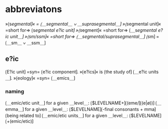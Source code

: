 # abbreviatons

»⟮s*egmental⟯« = ⟮＿segmental＿ ∨ ＿suprasegmental＿⟯
»⟮s*egmental unit⟯« =short for=> ⟮s*egmental e?ic unit⟯
»⟮s*egment⟯« =short for=> ⟮＿s*egmental e?ic unit＿⟯
»⟮sm/ssm⟯« =short for=> ⟮＿segmental/suprasegmental＿⟯
⟮s*m⟯ = ⟮＿sm＿ ∨ ＿ssm＿⟯

## e?ic

⟮E?ic unit⟯ =syn= ⟮e?ic component⟯.
»⟮e?ics⟯« is ⟮the study of⟯ ⟮＿e?ic units＿⟯.
»⟮eology⟯« =syn= ⟮＿emics＿⟯


### naming

⟮＿emic/etic unit＿⟯ for a given ＿level＿: ⟮\$LEVELNAME+⟯⟮(eme/⟯⟮(e|ø))⟯
⟮＿emma＿⟯ for a given ＿level＿: ⟮\$LEVELNAME⟯⟮-final consonants + mma⟯
⟮being related to⟯ ⟮＿emic/etic units＿⟯ for a given ＿level＿: ⟮\$LEVELNAME⟯⟮+(emic/etic)⟯